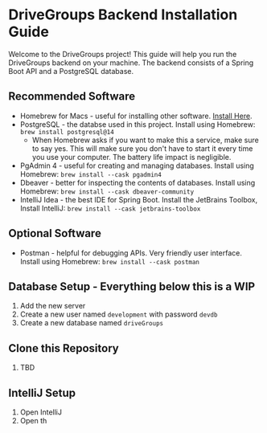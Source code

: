 # DriveGroups Backend Installation Guide
Welcome to the DriveGroups project! This guide will help you run the DriveGroups backend on your machine. The backend consists of a Spring Boot API and a PostgreSQL database.

## Recommended Software
 - Homebrew for Macs - useful for installing other software. [Install Here](https://brew.sh/).
 - PostgreSQL - the databse used in this project. Install using Homebrew: `brew install postgresql@14`
     - When Homebrew asks if you want to make this a service, make sure to say yes. This will make sure you don't have to start it every time you use your computer. The battery life impact is negligible.
 - PgAdmin 4 - useful for creating and managing databases. Install using Homebrew: `brew install --cask pgadmin4`
 - Dbeaver - better for inspecting the contents of databases. Install using Homebrew: `brew install --cask dbeaver-community`
 - IntelliJ Idea - the best IDE for Spring Boot. Install the JetBrains Toolbox, Install IntelliJ: `brew install --cask jetbrains-toolbox`

## Optional Software
 - Postman - helpful for debugging APIs. Very friendly user interface. Install using Homebrew: `brew install --cask postman`

## Database Setup - Everything below this is a WIP
1. Add the new server
2. Create a new user named `development` with password `devdb`
3. Create a new database named `driveGroups`

## Clone this Repository
1. TBD

## IntelliJ Setup
1. Open IntelliJ
2. Open th
